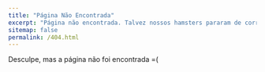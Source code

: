 ```yaml
---
title: "Página Não Encontrada"
excerpt: "Página não encontrada. Talvez nossos hamsters pararam de correr."
sitemap: false
permalink: /404.html
---
```


Desculpe, mas a página não foi encontrada =(
